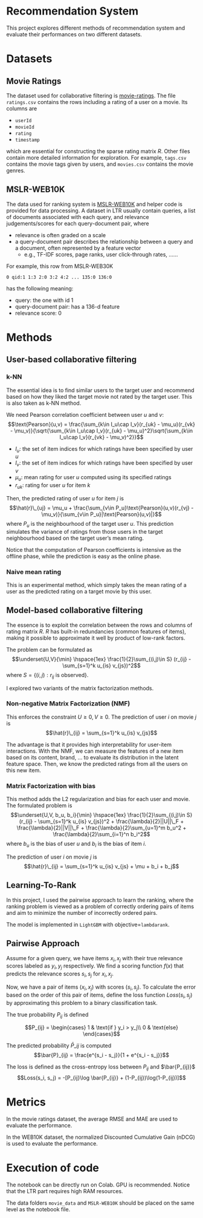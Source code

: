 # Recommendation System
This project explores different methods of recommendation system and evaluate their performances on two different datasets.

# Datasets
## Movie Ratings
The dataset used for collaborative filtering is [movie-ratings](https://drive.google.com/drive/folders/1_JF9plSjE3PAFBuSvUFRkDdftJWo1TFz). 
The file `ratings.csv` contains the rows including a rating of a user on a movie. Its columns are 
- `userId` 
- `movieId`
- `rating` 
- `timestamp`

which are essential for constructing the sparse rating matrix $R$. 
Other files contain more detailed information for exploration. For example, `tags.csv` contains the movie tags given by users, and `movies.csv` contains the movie genres.

## MSLR-WEB10K
The data used for ranking system is [MSLR-WEB10K](https://www.microsoft.com/en-us/research/project/mslr/) and helper code is provided for data processing. 
A dataset in LTR usually contain queries, a list of documents associated with each query, and relevance judgements/scores for each query-document pair, where

- relevance is often graded on a scale
- a query-document pair describes the relationship between a query and a document, often represented by a feature vector
  - e.g., TF-IDF scores, page ranks, user click-through rates, ......

For example, this row from MSLR-WEB30K 
```
0 qid:1 1:3 2:0 3:2 4:2 ... 135:0 136:0
```
has the following meaning:
- query: the one with id 1
- query-document pair: has a 136-d feature
- relevance score: 0

# Methods
## User-based collaborative filtering
### k-NN
The essential idea is to find similar users to the target user and recommend based on how they liked the target movie not rated by the target user. This is also taken as k-NN method.

We need Pearson correlation coefficient between user $u$ and $v$:
$$\text{Pearson}(u,v) = \frac{\sum_{k\in I_u\cap I_v}(r_{uk} - \mu_u)(r_{vk} - \mu_v)}{\sqrt{\sum_{k\in I_u\cap I_v}(r_{uk} - \mu_u)^2}\sqrt{\sum_{k\in I_u\cap I_v}(r_{vk} - \mu_v)^2}}$$
- $I_u$: the set of item indices for which ratings have been specified by user $u$
- $I_v$: the set of item indices for which ratings have been specified by user $v$
- $\mu_u$: mean rating for user $u$ computed using its specified ratings
- $r_{uk}$: rating for user $u$ for item $k$

Then, the predicted rating of user $u$ for item $j$ is
$$\hat{r}\_{uj} = \mu_u + \frac{\sum_{v\in P_u}\text{Pearson}(u,v)(r_{vj} - \mu_v)}{\sum_{v\in P_u}|\text{Pearson}(u,v)|}$$
where $P_u$ is the neighbourhood of the target user $u$.
This prediction simulates the variance of ratings from those users in the target neighbourhood based on the target user’s mean rating.

Notice that the computation of Pearson coefficients is intensive as the offline phase, while the prediction is easy as the online phase.

### Naive mean rating 
This is an experimental method, which simply takes the mean rating of a user as the predicted rating on a target movie by this user.

## Model-based collaborative filtering
The essence is to exploit the correlation between the rows and columns of rating matrix $R$. $R$ has built-in redundancies (common features of items), making it possible to approximate it well by product of low-rank factors.

The problem can be formulated as 
$$\underset{U,V}{\min} \hspace{1ex} \frac{1}{2}\sum_{(i,j)\in S} (r_{ij} - \sum_{s=1}^k u_{is} v_{js})^2$$
where $S=\{(i,j): r_{ij} \text{ is observed}\}$.

I explored two variants of the matrix factorization methods.
### Non-negative Matrix Factorization (NMF)
This enforces the constraint $U\geq0, V\geq0$. 
The prediction of user $i$ on movie $j$ is 
$$\hat{r}\_{ij} = \sum_{s=1}^k u_{is} v_{js}$$

The advantage is that it provides high interpretability for user-item interactions. With the NMF, we can measure the features of a new item based on its content, brand, … to evaluate its distribution in the latent feature space. Then, we know the predicted ratings from all the users on this new item.

### Matrix Factorization with bias
This method adds the L2 regularization and bias for each user and movie. The formulated problem is $$\underset{U,V, b_u, b_i}{\min} \hspace{1ex} \frac{1}{2}\sum_{(i,j)\in S} (r_{ij} - \sum_{s=1}^k u_{is} v_{js})^2 + \frac{\lambda}{2}||U||\_F + \frac{\lambda}{2}||V||\_F + \frac{\lambda}{2}\sum_{u=1}^m b_u^2 + \frac{\lambda}{2}\sum_{i=1}^n b_i^2$$
where $b_u$ is the bias of user $u$ and $b_i$ is the bias of item $i$.

The prediction of user $i$ on movie $j$ is 
$$\hat{r}\_{ij} = \sum_{s=1}^k u_{is} v_{js} + \mu + b_i + b_j$$

## Learning-To-Rank
In this project, I used the pairwise approach to learn the ranking, where the ranking problem is viewed as a problem of correctly ordering pairs of items and aim to minimize the number of incorrectly ordered pairs.

The model is implemented in `LightGBM` with  objective=`lambdarank`. 

## Pairwise Approach
Assume for a given query, we have items $x_i, x_j$ with their true relevance scores labeled as $y_i, y_j$ respectively. We find  a scoring function $f(x)$ that predicts the relevance scores $s_i, s_j$ for $x_i, x_j$.

Now, we have a pair of items $(x_i, x_j)$ with scores $(s_i, s_j)$. To calculate the error based on the order of this pair of items, define the loss function $Loss(s_i, s_j)$ by approximating this problem to a binary classification task.

The true probability $P_{ij}$ is defined
```math
P_{ij} = \begin{cases}
1 & \text{if } y_i > y_j\\
0 & \text{else}
\end{cases}
```

The predicted probability $\bar{P}\_{ij}$ is computed $$\bar{P}_{ij} = \frac{e^{s_i - s_j}}{1 + e^{s_i - s_j}}$$

The loss is defined as the cross-entropy loss between $P_{ij}$ and $\bar{P_{ij}}$
$$Loss(s_i, s_j) = -[P_{ij}\log \bar{P_{ij}} + (1-P_{ij})\log(1-P_{ij})]$$

# Metrics
In the movie ratings dataset, the average RMSE and MAE are used to evaluate the performance.

In the WEB10K dataset, the normalized Discounted Cumulative Gain (nDCG) is used to evaluate the performance.

# Execution of code
The notebook can be directly run on Colab. GPU is recommended. Notice that the LTR part requires high RAM resources.

The data folders `movie_data` and `MSLR-WEB10K` should be placed on the same level as the notebook file.
